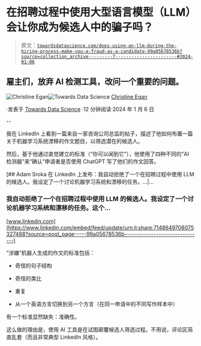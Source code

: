 # 在招聘过程中使用大型语言模型（LLM）会让你成为候选人中的骗子吗？

> 原文：[`towardsdatascience.com/does-using-an-llm-during-the-hiring-process-make-you-a-fraud-as-a-candidate-99a05678536b?source=collection_archive---------7-----------------------#2024-01-06`](https://towardsdatascience.com/does-using-an-llm-during-the-hiring-process-make-you-a-fraud-as-a-candidate-99a05678536b?source=collection_archive---------7-----------------------#2024-01-06)

## 雇主们，放弃 AI 检测工具，改问一个重要的问题。

[](https://christineegan42.medium.com/?source=post_page---byline--99a05678536b--------------------------------)![Christine Egan](https://christineegan42.medium.com/?source=post_page---byline--99a05678536b--------------------------------)[](https://towardsdatascience.com/?source=post_page---byline--99a05678536b--------------------------------)![Towards Data Science](https://towardsdatascience.com/?source=post_page---byline--99a05678536b--------------------------------) [Christine Egan](https://christineegan42.medium.com/?source=post_page---byline--99a05678536b--------------------------------)

·发表于 [Towards Data Science](https://towardsdatascience.com/?source=post_page---byline--99a05678536b--------------------------------) ·12 分钟阅读·2024 年 1 月 6 日

--

我在 LinkedIn 上看到一篇来自一家咨询公司总监的帖子，描述了他如何布置一篇关于机器学习系统漂移的作文题目，以筛选潜在的候选人。

然后，基于他通过直觉建立的标准（“你可以闻到它”），他使用了四种不同的“AI 检测器”来“确认”申请者是否使用 ChatGPT 写了他们的作文回答。

[](https://www.linkedin.com/embed/feed/update/urn:li:share:7148649708075327488?source=post_page-----99a05678536b--------------------------------) [## Adam Sroka 在 LinkedIn 上发布：我自动拒绝了一个在招聘过程中使用 LLM 的候选人。我设定了一个讨论机器学习系统和漂移的任务。…|…

### 我自动拒绝了一个在招聘过程中使用 LLM 的候选人。我设定了一个讨论机器学习系统和漂移的任务。这个…

[www.linkedin.com](https://www.linkedin.com/embed/feed/update/urn:li:share:7148649708075327488?source=post_page-----99a05678536b--------------------------------)

“涉嫌”机器人生成的作文的标准包括：

+   奇怪的句子结构

+   奇怪的类比

+   重复

+   从一个英语方言切换到另一个方言（在同一申请中的不同写作样本中）

有一个标准显然缺失：准确性。

这么做的理由是，使用 AI 工具是在试图颠覆候选人筛选过程。不用说，评论区简直乱套（而且非常典型 LinkedIn 风格）。
